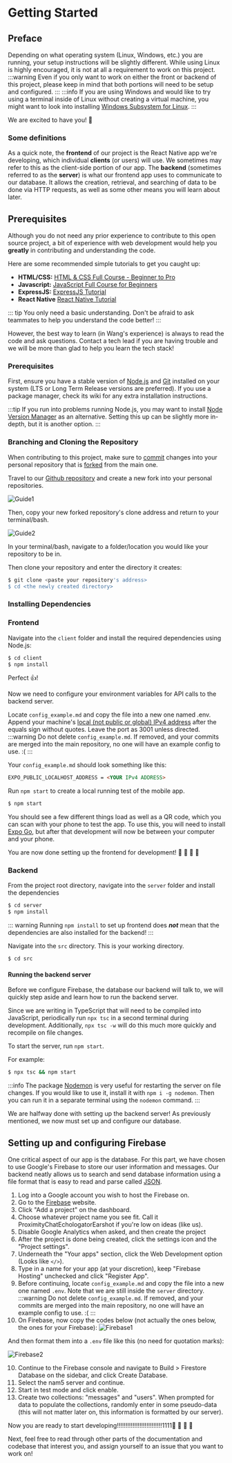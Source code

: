 # Getting Started

## Preface

Depending on what operating system (Linux, Windows, etc.) you are running, your setup instructions will be slightly different. While using Linux is highly encouraged, it is not at all a requirement to work on this project. 
:::warning
Even if you only want to work on either the front or backend of this project, please keep in mind that both portions will need to be setup and configured.
:::
:::info
If you are using Windows and would like to try using a terminal inside of Linux without creating a virtual machine, you might want to look into installing [Windows Subsystem for Linux](https://learn.microsoft.com/en-us/windows/wsl/install).
:::

We are excited to have you! :hugs:

### Some definitions

As a quick note, the **frontend** of our project is the React Native app we're developing, which individual **clients** (or users) will use. We sometimes may refer to this as the client-side portion of our app.
The **backend** (sometimes referred to as the **server**) is what our frontend app uses to communicate to our database. It allows the creation, retrieval, and searching of data to be done via HTTP requests, as well as some other means you will learn about later.

## Prerequisites

Although you do not need any prior experience to contribute to this open source project, a bit of experience with web development would help you **greatly** in contributing and understanding the code.

Here are some recommended simple tutorials to get you caught up:

- **HTML/CSS:** [HTML & CSS Full Course - Beginner to Pro](https://www.youtube.com/watch?v=G3e-cpL7ofc)
- **Javascript:** [JavaScript Full Course for Beginners](https://www.youtube.com/watch?v=EfAl9bwzVZk)
- **ExpressJS:** [ExpressJS Tutorial](https://www.youtube.com/watch?v=39znK--Yo1o&list=PL_cUvD4qzbkwp6pxx27pqgohrsP8v1Wj2&index=1)
- **React Native** [React Native Tutorial](https://www.youtube.com/watch?v=obH0Po_RdWk&t=2904s)

::: tip
You only need a basic understanding. Don't be afraid to ask teammates to help you understand the code better!
:::

However, the best way to learn (in Wang's experience) is always to read the code and ask questions. Contact a tech lead if you are having trouble and we will be more than glad to help you learn the tech stack!

### Prerequisites

First, ensure you have a stable version of [Node.js](https://nodejs.org/) and [Git](https://git-scm.com/) installed on your system (LTS or Long Term Release versions are preferred). If you use a package manager, check its wiki for any extra installation instructions.

:::tip
If you run into problems running Node.js, you may want to install [Node Version Manager](https://github.com/nvm-sh/nvm) as an alternative. Setting this up can be slightly more in-depth, but it is another option.
:::

### Branching and Cloning the Repository

When contributing to this project, make sure to [commit](https://github.com/git-guides/git-commit) changes into your personal repository that is [forked](https://docs.github.com/en/pull-requests/collaborating-with-pull-requests/working-with-forks/fork-a-repo) from the main one.

Travel to our [Github repository](https://github.com/ufosc/OSC-Proximity-Chat-App) and create a new fork into your personal repositories.

![Guide1](/imgs/docimg1.png)

Then, copy your new forked repository's clone address and return to your terminal/bash.

![Guide2](/imgs/docimg2.png)

In your terminal/bash, navigate to a folder/location you would like your repository to be in.

Then clone your repository and enter the directory it creates:

```bash
$ git clone <paste your repository's address>
$ cd <the newly created directory>
```

### Installing Dependencies

### Frontend

Navigate into the `client` folder and install the required dependencies using Node.js:

```bash
$ cd client
$ npm install
```

Perfect :thumbsup:!

Now we need to configure your environment variables for API calls to the backend server.

Locate `config_example.md` and copy the file into a new one named .env.  Append your machine's [local (not public or global) IPv4 address](https://www.whatismybrowser.com/detect/what-is-my-local-ip-address) after the equals sign without quotes. Leave the port as 3001 unless directed.
:::warning
Do not delete `config_example.md`. If removed, and your commits are merged into the main repository, no one will have an example config to use. :(
:::

Your `config_example.md` should look something like this:

```config_example.md
EXPO_PUBLIC_LOCALHOST_ADDRESS = <YOUR IPv4 ADDRESS>
```

Run `npm start` to create a local running test of the mobile app.

```bash
$ npm start
```

You should see a few different things load as well as a QR code, which you can scan with your phone to test the app. To use this, you will need to install [Expo Go](https://expo.dev/expo-go), but after that development will now be between your computer and your phone.

You are now done setting up the frontend for development!
:tada: :tada: :tada: :tada:


### Backend

From the project root directory, navigate into the `server` folder and install the dependencies

```bash
$ cd server
$ npm install
```

::: warning
Running `npm install` to set up frontend does **_not_** mean that the dependencies are also installed for the backend!
:::

Navigate into the `src` directory. This is your working directory.

```bash
$ cd src
```

#### Running the backend server

Before we configure Firebase, the database our backend will talk to, we will quickly step aside and learn how to run the backend server.

Since we are writing in TypeScript that will need to be compiled into JavaScript, periodically run `npx tsc` in a second terminal during development. Additionally, `npx tsc -w` will do this much more quickly and recompile on file changes.

To start the server, run `npm start`.

For example:

```bash
$ npx tsc && npm start
```

:::info
The package [Nodemon]() is very useful for restarting the server on file changes.
If you would like to use it, install it with `npm i -g nodemon`. Then you can run it in a separate terminal using the `nodemon` command.
:::

We are halfway done with setting up the backend server! As previously mentioned, we now must set up and configure our database.


## Setting up and configuring Firebase

One critical aspect of our app is the database. For this part, we have chosen to use Google's Firebase to store our user information and messages. Our backend neatly allows us to search and send database information using a file format that is easy to read and parse called [JSON](https://en.wikipedia.org/wiki/JSON).

1) Log into a Google account you wish to host the Firebase on.
2) Go to the [Firebase](https://firebase.google.com/) website.
3) Click "Add a project" on the dashboard.
4) Choose whatever project name you see fit. Call it ProximityChatEchologatorEarshot if you're low on ideas (like us).
5) Disable Google Analytics when asked, and then create the project
6) After the project is done being created, click the settings icon and the "Project settings".
7) Underneath the "Your apps" section, click the Web Development option (Looks like `</>`).
8) Type in a name for your app (at your discretion), keep "Firebase Hosting" unchecked and click "Register App".
9) Before continuing, locate `config_example.md` and copy the file into a new one named `.env`. Note that we are still inside the `server` directory.
:::warning
Do not delete `config_example.md`. If removed, and your commits are merged into the main repository, no one will have an example config to use. :(
:::
10) On Firebase, now copy the codes below (not actually the ones below, the ones for your Firebase):
![Firebase1](/imgs/firebase1.png)

And then format them into a `.env` file like this (no need for quotation marks):

![Firebase2](/imgs/firebase2.png)


10) Continue to the Firebase console and navigate to Build > Firestore Database on the sidebar, and click Create Database.
11) Select the nam5 server and continue.
12) Start in test mode and click enable.
13) Create two collections: "messages" and "users". When prompted for data to populate the collections, randomly enter in some pseudo-data (this will not matter later on, this information is formatted by our server).

Now you are ready to start developing!!!!!!!!!!!!!!!!!!!!!!!!!!1111🎉 🎉 🎉 🎉 

Next, feel free to read through other parts of the documentation and codebase that interest you, and assign yourself to an issue that you want to work on!
